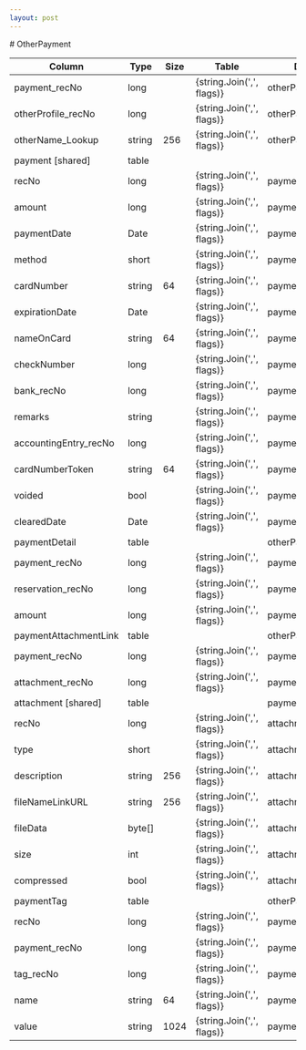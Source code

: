 ```yaml
---
layout: post
---
```


﻿# OtherPayment


| Column | Type | Size | Table | Description |
| ------ | ---- | ---- | ----- | ----------- |
| payment_recNo | long |  | {string.Join(',', flags)} | otherPayment | 
| otherProfile_recNo | long |  | {string.Join(',', flags)} | otherPayment | 
| otherName_Lookup | string | 256 | {string.Join(',', flags)} | otherPayment | 
| payment  [shared] | table |  |  |  | 
| recNo | long |  | {string.Join(',', flags)} | payment | 
| amount | long |  | {string.Join(',', flags)} | payment | 
| paymentDate | Date |  | {string.Join(',', flags)} | payment | 
| method | short |  | {string.Join(',', flags)} | payment | 
| cardNumber | string | 64 | {string.Join(',', flags)} | payment | 
| expirationDate | Date |  | {string.Join(',', flags)} | payment | 
| nameOnCard | string | 64 | {string.Join(',', flags)} | payment | 
| checkNumber | long |  | {string.Join(',', flags)} | payment | 
| bank_recNo | long |  | {string.Join(',', flags)} | payment | 
| remarks | string |  | {string.Join(',', flags)} | payment | 
| accountingEntry_recNo | long |  | {string.Join(',', flags)} | payment | 
| cardNumberToken | string | 64 | {string.Join(',', flags)} | payment | 
| voided | bool |  | {string.Join(',', flags)} | payment | 
| clearedDate | Date |  | {string.Join(',', flags)} | payment | 
| paymentDetail  | table |  |  | otherPayment | 
| payment_recNo | long |  | {string.Join(',', flags)} | paymentDetail | 
| reservation_recNo | long |  | {string.Join(',', flags)} | paymentDetail | 
| amount | long |  | {string.Join(',', flags)} | paymentDetail | 
| paymentAttachmentLink  | table |  |  | otherPayment | 
| payment_recNo | long |  | {string.Join(',', flags)} | paymentAttachmentLink | 
| attachment_recNo | long |  | {string.Join(',', flags)} | paymentAttachmentLink | 
| attachment  [shared] | table |  |  | payment | 
| recNo | long |  | {string.Join(',', flags)} | attachment | 
| type | short |  | {string.Join(',', flags)} | attachment | 
| description | string | 256 | {string.Join(',', flags)} | attachment | 
| fileNameLinkURL | string | 256 | {string.Join(',', flags)} | attachment | 
| fileData | byte[] |  | {string.Join(',', flags)} | attachment | 
| size | int |  | {string.Join(',', flags)} | attachment | 
| compressed | bool |  | {string.Join(',', flags)} | attachment | 
| paymentTag  | table |  |  | otherPayment | 
| recNo | long |  | {string.Join(',', flags)} | paymentTag | 
| payment_recNo | long |  | {string.Join(',', flags)} | paymentTag | 
| tag_recNo | long |  | {string.Join(',', flags)} | paymentTag | 
| name | string | 64 | {string.Join(',', flags)} | paymentTag | 
| value | string | 1024 | {string.Join(',', flags)} | paymentTag | 
